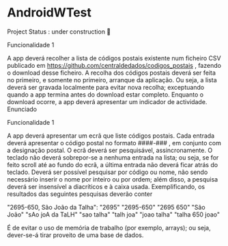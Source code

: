 # AndroidWTest

Project Status : under construction 🚧 

Funcionalidade 1

A app deverá recolher a lista de códigos postais existente num ficheiro CSV publicado em
https://github.com/centraldedados/codigos_postais , fazendo o download desse ficheiro.
A recolha dos códigos postais deverá ser feita no primeiro, e somente no primeiro, arranque da aplicação.
Ou seja, a lista deverá ser gravada localmente para evitar nova recolha; exceptuando quando a app
termina antes do download estar completo.
Enquanto o download ocorre, a app deverá apresentar um indicador de actividade.
Enunciado

Funcionalidade 1

A app deverá apresentar um ecrã que liste códigos postais.
Cada entrada deverá apresentar o código postal no formato ####-### , em conjunto com a designação
postal.
O ecrã deverá ser pesquisável, assincronamente.
O teclado não deverá sobrepor-se a nenhuma entrada na lista; ou seja, se for feito scroll até ao fundo
do ecrã, a última entrada não deverá ficar atrás do teclado.
Deverá ser possível pesquisar por código ou nome, não sendo necessário inserir o nome por inteiro ou por
ordem; além disso, a pesquisa deverá ser insensível a diacríticos e à caixa usada. Exemplificando, os
resultados das seguintes pesquisas deverão conter 
  
  "2695-650, São João da Talha":
  "2695"
  "2695-650"
  "2695 650"
  "São João"
  "sAo joA da TaLH"
  "sao talha"
  "talh joa"
  "joao talha"
  "talha 650 joao"

É de evitar o uso de memória de trabalho (por exemplo, arrays); ou seja, dever-se-á tirar proveito de uma
base de dados.
